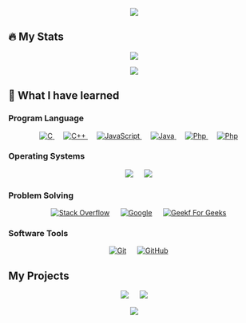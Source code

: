 <p align="center">
  <a href="https://github.com/DenverCoder1/readme-typing-svg"><img src="https://readme-typing-svg.herokuapp.com?font=VT323&size=30&color=24B0F7&center=true&vCenter=true&lines=Hello+I'm+Drof+%7C+Ford;Computer+Science+%40KMUTNB"></a>
</p>

## 🔥 My Stats

<p align="center"><img src="https://github-readme-stats.vercel.app/api/top-langs/?username=b522010249&layout=compact&theme=github_dark"/></p>
<p align="center"><img src="https://github-readme-stats.vercel.app/api?username=b522010249&theme=github_dark&show_icons=true"/></p>

## 🤦 What I have learned

### Program Language

<p align="center"> 
  &emsp; 
  <a href="https://www.cprogramming.com/" target="_blank"> 
    <img alt="C" src="https://img.shields.io/badge/C%20-%232370ED.svg?style=plastic&logo=c&logoColor=white">
  </a> 
  &emsp;
  <a href="https://www.w3schools.com/cpp/" target="_blank"> 
    <img alt="C++" src="https://img.shields.io/badge/C++%20-%2300599C.svg?style=plastic&logo=c%2B%2B&logoColor=white">
  </a> 
  &emsp;
  <a href="https://developer.mozilla.org/en-US/docs/Web/JavaScript" target="_blank"> 
     <img alt="JavaScript" src="https://img.shields.io/badge/JavaScript%20-%23F7DF1E.svg?style=plastic&logo=javascript&logoColor=black">
   </a>
  &emsp;
  <a href="https://www.java.com" target="_blank"> 
    <img alt="Java" src="https://img.shields.io/badge/Java-%23007396.svg?style=plastic&logo=java&logoColor=white">
  </a>
  &emsp;
  <a href="https://www.php.net/" target="_blank"> 
    <img alt="Php" src="https://img.shields.io/badge/PHP-777BB4?style=plastic&logo=php&logoColor=white">
  </a> 
  &emsp;
  <a href="#" target="_blank"> 
    <img alt="Php" src="https://img.shields.io/badge/MySQL-00758F?style=plastic&logo=mysql&logoColor=black">
  </a>    
</p>

### Operating Systems

<p align="center">
  &emsp;
    <a href="https://www.linux.org/"><img src="https://img.shields.io/badge/Linux-FCC624?style=plastic&logo=linux&logoColor=black"></a>
  &emsp;
    <a href="https://ubuntu.com/"><img src="https://img.shields.io/badge/Ubuntu-E95420?style=plastic&logo=ubuntu&logoColor=white"></a>   
</p>

### Problem Solving

<p align="center">
  &emsp;
    <a href="https://stackoverflow.com/"><img alt="Stack Overflow" src="https://img.shields.io/badge/-Stack%20Overflow-FE7A16?style=plastic&logo=stack-overflow&logoColor=white"></a>
  &emsp;
    <a href="https://www.google.com/search?q=how+to+be+good+at+programming&sxsrf=APq-WBuh1cJTYZXNt3-Jl-56Jv0ioX6VcA%3A1650444710409&source=hp&ei=pslfYtWYF9Ls2roPm4ic0AY&iflsig=AHkkrS4AAAAAYl_XtmbYHE_-9l5WTV3ZbOsEA6bWSvij&oq=how+to+be+good+&gs_lcp=Cgdnd3Mtd2l6EAMYADIKCAAQgAQQhwIQFDIFCAAQgAQyBQgAEIAEMgUIABCABDIFCAAQgAQyBQgAEIAEMgUIABCABDIFCAAQgAQyBQguEIAEMgUIABCABDoHCCMQ6gIQJzoECCMQJzoECAAQQzoKCC4QxwEQ0QMQQzoLCAAQgAQQsQMQgwE6CwguELEDEMcBEKMCOg4ILhCABBCxAxCDARDUAjoICC4QgAQQ1AI6DgguEIAEELEDEMcBEKMCOgcIABCxAxAKOgUIABCxAzoICAAQgAQQsQM6CwguEIAEELEDENQCOgUIABDLAToICC4Q1AIQywE6BQguEMsBULoDWPIvYMs0aAVwAHgAgAFYiAGFCZIBAjE3mAEAoAEBsAEK&sclient=gws-wiz"><img alt = "Google" src="https://img.shields.io/badge/google-%234285F4.svg?style=plastic&logo=google&logoColor=white" /></a>
  &emsp;
    <a href="#"><img alt="Geekf For Geeks" src="https://img.shields.io/badge/geeksforgeeks-%230F9D58.svg?style=plastic&logo=geeksforgeeks&logoColor=white"></a>       
</p>

### Software Tools

<p align="center">
  &emsp;
    <a href="https://git-scm.com/"><img alt="Git" src="https://img.shields.io/badge/Git%20-%23F05033.svg?style=plastic&logo=git&logoColor=white"></a>
  &emsp;
    <a href="https://github.com/"><img alt="GitHub" src="https://img.shields.io/badge/github-%23181717.svg?style=plastic&logo=github&logoColor=white"></a> 
</p>

## My Projects

<p align="center">
   <a href="https://b522010249.github.io/drof/"><img src="https://github-readme-stats.vercel.app/api/pin/?username=b522010249&repo=drof&theme=github_dark"/></a>
   &emsp;
   <a href="[https://b522010249.github/b522010249/numerical](https://github.com/b522010249/numerical.git)"><img src="https://github-readme-stats.vercel.app/api/pin/?username=b522010249&repo=numerical&theme=github_dark"/></a>
</p>
<p align="center">
   <a href="https://github.com/b522010249/My-first-game-code"><img src="https://github-readme-stats.vercel.app/api/pin/?username=b522010249&repo=My-first-game-code&theme=github_dark"/></a>
</p>
